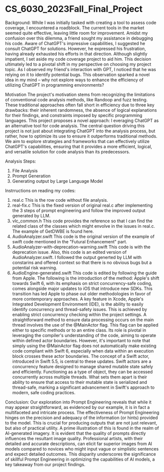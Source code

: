 # CS_6030_2023Fall_Final_Project

Background:
While I was initially tasked with creating a tool to assess code coverage, I encountered a roadblock. 
The current tools in the market seemed quite effective, leaving little room for improvement. 
Amidst my confusion over this dilemma, a friend sought my assistance in debugging his code. 
Aware of ChatGPT's impressive capabilities, I suggested he consult ChatGPT for solutions.
 However, he expressed his frustration, having already exhausted his efforts in that direction. 
Although slightly impatient, I set aside my code coverage project to aid him. 
This decision ultimately led to a pivotal shift in my perspective on choosing my project topic. 
As I observed my friend's interaction with GPT, I noticed that he was relying on it to identify potential bugs. 
This observation sparked a novel idea in my mind – why not explore ways to enhance the efficiency of utilizing ChatGPT in programming environments?

Motivation
The project's motivation stems from recognizing the limitations of conventional code analysis methods, like Randoop and fuzz testing. 
These traditional approaches often fall short in efficiency due to three key drawbacks: their inherent randomness, the absence of logical 
explanations for their findings, and constraints imposed by specific programming languages. This project proposes a novel approach: l
everaging ChatGPT as an alternative tool for code analysis. The central question driving this project is not just about integrating ChatGPT 
into the analysis process, but rather, how to optimize its use to ensure it outperforms traditional methods. We aim to explore strategies 
and frameworks that can effectively utilize ChatGPT's capabilities, ensuring that it provides a more efficient, logical, and versatile solution
for code analysis than its predecessors.

Analysis Steps:
1. File Analysis
2. Prompt Generation
3. Generating output by Large Language Model

Instrructions on reading my codes:
1. real.c
This is the row code without file analysis.
2. real-fix.c
This is the fixed version of original real.c after implementing the 3 steps of prompt engineering and follow the improved output generated by LLM.
3. vlc_common.h
This code provides the reference so that I can find the related class of the classes which might envolve in the issues in real.c. The example of GetDWBE is found here. 
4. AudioAnalyzer.swift
This code is the original version of the example of swift code mentioned in the "Futural Enhancement" part.
5. AudioAnalyzer-with-deprecation-warning.swift
This code is with the deprecation issue. Also, this code is an edited version of AudioAnalyzer.swift. I followed the output generted by LLM with constarins and offered context so that there is no obvious bugs but a potential risk warning.
6. AudioEngine-generated.swift
This code is edited by following the guide from Apple.
The following is the introduction of the method: Apple's shift towards Swift 6, with its emphasis on strict concurrency-safe coding, comes alongside major updates to iOS that introduce new SDKs. This transition has led Apple to phase out older methodologies in favor of more contemporary approaches. A key feature in Xcode, Apple's Integrated Development Environment (IDE), is the ability to easily identify concurrency and thread-safety issues. This is achieved by enabling strict concurrency checking within the project settings.
A straightforward method to ensure data processing occurs on the main thread involves the use of the @MainActor flag. This flag can be applied either to specific methods or to an entire class. Its role is pivotal in leveraging the compiler's understanding of the code, aiming to operate within defined actor boundaries. However, it's important to note that simply using the @MainActor flag does not automatically make existing code compliant with Swift 6, especially when data within an execution block crosses these actor boundaries.
The concept of a Swift actor, introduced in Swift 5.5, is central to these updates. Swift actors are a concurrency feature designed to manage shared mutable state safely and efficiently. Functioning as a type of object, they can be accessed concurrently across multiple threads. What sets them apart is their ability to ensure that access to their mutable state is serialized and thread-safe, marking a significant advancement in Swift's approach to modern, safe coding practices.

Conclusion:
Our exploration into Prompt Engineering reveals that while it may appear straightforward, 
as evidenced by our example, it is in fact a multifaceted and intricate process. 
The effectiveness of Prompt Engineering hinges on the precision and adequacy of the information (or hints) provided to the model. 
This is crucial for producing outputs that are not just relevant, but also of practical utility. 
A prime illustration of this is found in the realm of AI-generated imagery. 
It is evident that the quality of prompts directly influences the resultant image quality. 
Professional artists, with their detailed and accurate descriptions, 
can elicit far superior images from AI models compared to novices who might input vague or simplistic sentences and expect detailed outcomes. 
This disparity underscores the significance of skillful Prompt Engineering in optimizing the capabilities of AI models, a key takeaway from our project findings.
    
